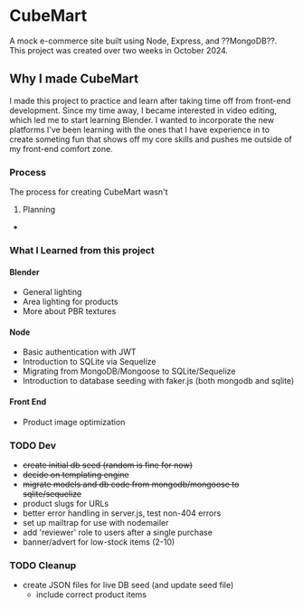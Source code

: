 # CubeMart
A mock e-commerce site built using Node, Express, and ??MongoDB??. This project was created over two weeks in October 2024.

## Why I made CubeMart
I made this project to practice and learn after taking time off from front-end development. Since my time away, I became interested in video editing, which led me to start learning Blender. I wanted to incorporate the new platforms I've been learning with the ones that I have experience in to create someting fun that shows off my core skills and pushes me outside of my front-end comfort zone.

### Process
The process for creating CubeMart wasn't 
1. Planning
  - 

### What I Learned from this project

#### Blender
- General lighting
- Area lighting for products
- More about PBR textures

#### Node
- Basic authentication with JWT
- Introduction to SQLite via Sequelize
- Migrating from MongoDB/Mongoose to SQLite/Sequelize
- Introduction to database seeding with faker.js (both mongodb and sqlite)

#### Front End
- Product image optimization

### TODO Dev
- ~~create initial db seed (random is fine for now)~~
- ~~decide on templating engine~~
- ~~migrate models and db code from mongodb/mongoose to sqlite/sequelize~~
- product slugs for URLs
- better error handling in server.js, test non-404 errors
- set up mailtrap for use with nodemailer
- add 'reviewer' role to users after a single purchase
- banner/advert for low-stock items (2-10)

### TODO Cleanup
- create JSON files for live DB seed (and update seed file)
  - include correct product items